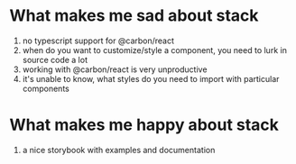 # What makes me sad about stack

1. no typescript support for @carbon/react
2. when do you want to customize/style a component, you need to lurk in source code a lot
3. working with @carbon/react is very unproductive
4. it's unable to know, what styles do you need to import with particular components

# What makes me happy about stack

1. a nice storybook with examples and documentation
